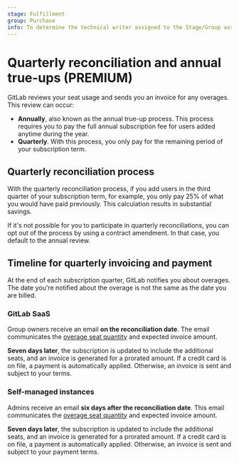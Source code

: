 ```yaml
---
stage: Fulfillment
group: Purchase
info: To determine the technical writer assigned to the Stage/Group associated with this page, see https://about.gitlab.com/handbook/engineering/ux/technical-writing/#assignments
---
```


# Quarterly reconciliation and annual true-ups **(PREMIUM)**

GitLab reviews your seat usage and sends you an invoice for any overages.
This review can occur:

- **Annually**, also known as the annual true-up process. This process requires you to pay the full annual subscription fee
  for users added anytime during the year.
- **Quarterly**. With this process, you only pay for the remaining period of your subscription term.

## Quarterly reconciliation process

With the quarterly reconciliation process, if you add users in the third quarter of your subscription term, for example,
you only pay 25% of what you would have paid previously. This calculation results in substantial savings.

If it's not possible for you to participate in quarterly reconciliations, you can opt out of the
process by using a contract amendment. In that case, you default to the annual review.

## Timeline for quarterly invoicing and payment

At the end of each subscription quarter, GitLab notifies you about overages.
The date you're notified about the overage is not the same as the date
you are billed.

### GitLab SaaS

Group owners receive an email **on the reconciliation date**.
The email communicates the [overage seat quantity](gitlab_com/index.md#seats-owed)
and expected invoice amount.

**Seven days later**, the subscription is updated to include the additional
seats, and an invoice is generated for a prorated amount. If a credit card
is on file, a payment is automatically applied. Otherwise, an invoice is
sent and subject to your terms.

### Self-managed instances

Admins receive an email **six days after the reconciliation date**.
This email communicates the [overage seat quantity](self_managed/index.md#users-over-license)
and expected invoice amount.

**Seven days later**, the subscription is updated to include the additional
seats, and an invoice is generated for a prorated amount. If a credit card
is on file, a payment is automatically applied. Otherwise, an invoice is
sent and subject to your payment terms.
